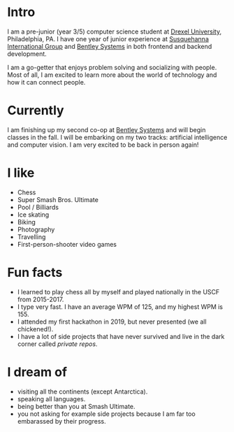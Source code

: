 # Intro

I am a pre-junior (year 3/5) computer science student at [Drexel University](https://drexel.edu/), Philadelphia, PA. I have one year of junior experience at [Susquehanna International Group](https://sig.com/) and [Bentley Systems](https://www.bentley.com/) in both frontend and backend development.

I am a go-getter that enjoys problem solving and socializing with people. Most of all, I am excited to learn more about the world of technology and how it can connect people.

# Currently

I am finishing up my second co-op at [Bentley Systems](https://www.bentley.com/) and will begin classes in the fall. I will be embarking on my two tracks: artificial intelligence and computer vision. I am very excited to be back in person again!

# I like

- Chess
- Super Smash Bros. Ultimate
- Pool / Billiards
- Ice skating
- Biking
- Photography
- Travelling
- First-person-shooter video games

# Fun facts

- I learned to play chess all by myself and played nationally in the USCF from 2015-2017.
- I type very fast. I have an average WPM of 125, and my highest WPM is 155.
- I attended my first hackathon in 2019, but never presented (we all chickened!).
- I have a lot of side projects that have never survived and live in the dark corner called _private repos_.

# I dream of

- visiting all the continents (except Antarctica).
- speaking all languages.
- being better than you at Smash Ultimate.
- you not asking for example side projects because I am far too embarassed by their progress.

